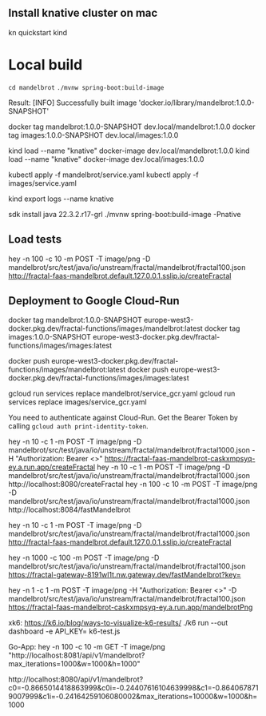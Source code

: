 ## Install knative cluster on mac
kn quickstart kind

# Local build

`cd mandelbrot`
`./mvnw spring-boot:build-image`

Result: 
[INFO] Successfully built image 'docker.io/library/mandelbrot:1.0.0-SNAPSHOT'

docker tag mandelbrot:1.0.0-SNAPSHOT dev.local/mandelbrot:1.0.0
docker tag images:1.0.0-SNAPSHOT dev.local/images:1.0.0

kind load --name "knative" docker-image dev.local/mandelbrot:1.0.0
kind load --name "knative" docker-image dev.local/images:1.0.0

kubectl apply -f mandelbrot/service.yaml
kubectl apply -f images/service.yaml


kind export logs --name knative



sdk install java 22.3.2.r17-grl
    ./mvnw spring-boot:build-image -Pnative

## Load tests
hey -n 100 -c 10 -m POST -T image/png -D mandelbrot/src/test/java/io/unstream/fractal/mandelbrot/fractal100.json http://fractal-faas-mandelbrot.default.127.0.0.1.sslip.io/createFractal

## Deployment to Google Cloud-Run

docker tag mandelbrot:1.0.0-SNAPSHOT europe-west3-docker.pkg.dev/fractal-functions/images/mandelbrot:latest
docker tag images:1.0.0-SNAPSHOT europe-west3-docker.pkg.dev/fractal-functions/images/images:latest

docker push europe-west3-docker.pkg.dev/fractal-functions/images/mandelbrot:latest
docker push europe-west3-docker.pkg.dev/fractal-functions/images/images:latest


gcloud run services replace mandelbrot/service_gcr.yaml
gcloud run services replace images/service_gcr.yaml

You need to authenticate against Cloud-Run. Get the Bearer Token by calling
`gcloud auth print-identity-token`.

hey -n 10 -c 1 -m POST -T image/png -D mandelbrot/src/test/java/io/unstream/fractal/mandelbrot/fractal1000.json -H "Authorization: Bearer <<ID-Token>>" https://fractal-faas-mandelbrot-caskxmpsyq-ey.a.run.app/createFractal
hey -n 10 -c 1 -m POST -T image/png -D mandelbrot/src/test/java/io/unstream/fractal/mandelbrot/fractal1000.json http://localhost:8080/createFractal
hey -n 100 -c 10 -m POST -T image/png -D mandelbrot/src/test/java/io/unstream/fractal/mandelbrot/fractal1000.json http://localhost:8084/fastMandelbrot

hey -n 10 -c 1 -m POST -T image/png -D mandelbrot/src/test/java/io/unstream/fractal/mandelbrot/fractal1000.json http://fractal-faas-mandelbrot.default.127.0.0.1.sslip.io/createFractal

hey -n 1000 -c 100 -m POST -T image/png -D mandelbrot/src/test/java/io/unstream/fractal/mandelbrot/fractal100.json https://fractal-gateway-8191wl1t.nw.gateway.dev/fastMandelbrot?key=<API-Key>

hey -n 1 -c 1 -m POST -T image/png -H "Authorization: Bearer <<ID-Token>>" -D mandelbrot/src/test/java/io/unstream/fractal/mandelbrot/fractal100.json https://fractal-faas-mandelbrot-caskxmpsyq-ey.a.run.app/mandelbrotPng



xk6:
https://k6.io/blog/ways-to-visualize-k6-results/
./k6 run --out dashboard -e API_KEY=<API-Key> k6-test.js

Go-App:
hey -n 100 -c 10 -m GET -T image/png "http://localhost:8081/api/v1/mandelbrot?max_iterations=1000&w=1000&h=1000"


http://localhost:8080/api/v1/mandelbrot?c0=-0.8665014418863999&c0i=-0.24407616104639998&c1=-0.8640678719007999&c1i=-0.24164259106080002&max_iterations=10000&w=1000&h=1000
